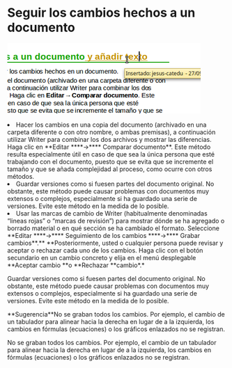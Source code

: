 
# Seguir los cambios hechos a un documento

![](https://raw.githubusercontent.com/catedu/libreOffice-la-suite-ofimatica-libre/master/img/Seleccion_289.png)
<li>
Hacer los cambios en una copia del documento (archivado en una carpeta diferente o con otro nombre, o ambas premisas), a continuación utilizar Writer para combinar los dos archivos y mostrar las diferencias. Haga clic en **Editar ****→**** Comparar documento**. Este método resulta especialmente útil en caso de que sea la única persona que esté trabajando con el documento, puesto que se evita que se incremente el tamaño y que se añada complejidad al proceso, como ocurre con otros métodos.
</li>
<li>
Guardar versiones como si fuesen partes del documento original. No obstante, este método puede causar problemas con documentos muy extensos o complejos, especialmente si ha guardado una serie de versiones. Evite este método en la medida de lo posible.
</li>
<li>
Usar las marcas de cambio de Writer (habitualmente denominadas “lineas rojas” o “marcas de revisión”) para mostrar dónde se ha agregado o borrado material o en qué sección se ha cambiado el formato. Seleccione **Editar ****→**** Seguimiento de los cambios ****→**** Grabar cambios**.** **Posteriormente, usted o cualquier persona puede revisar y aceptar o rechazar cada uno de los cambios. Haga clic con el botón secundario en un cambio concreto y elija en el menú desplegable **Aceptar cambio **o **Rechazar **cambio*.*
</li>

Guardar versiones como si fuesen partes del documento original. No obstante, este método puede causar problemas con documentos muy extensos o complejos, especialmente si ha guardado una serie de versiones. Evite este método en la medida de lo posible.
<td width="16%" bgcolor="#83caff">**Sugerencia**</td><td width="84%">No se graban todos los cambios. Por ejemplo, el cambio de un tabulador para alinear hacia la derecha en lugar de a la izquierda, los cambios en fórmulas (ecuaciones) o los gráficos enlazados no se registran.</td>

No se graban todos los cambios. Por ejemplo, el cambio de un tabulador para alinear hacia la derecha en lugar de a la izquierda, los cambios en fórmulas (ecuaciones) o los gráficos enlazados no se registran.

